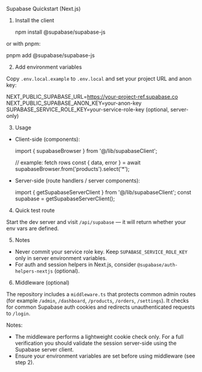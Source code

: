 Supabase Quickstart (Next.js)

1. Install the client

   npm install @supabase/supabase-js

or with pnpm:

pnpm add @supabase/supabase-js

2. Add environment variables

Copy `.env.local.example` to `.env.local` and set your project URL and anon key:

NEXT_PUBLIC_SUPABASE_URL=https://your-project-ref.supabase.co
NEXT_PUBLIC_SUPABASE_ANON_KEY=your-anon-key
SUPABASE_SERVICE_ROLE_KEY=your-service-role-key (optional, server-only)

3. Usage

- Client-side (components):

  import { supabaseBrowser } from '@/lib/supabaseClient';

  // example: fetch rows
  const { data, error } = await supabaseBrowser.from('products').select('\*');

- Server-side (route handlers / server components):

  import { getSupabaseServerClient } from '@/lib/supabaseClient';
  const supabase = getSupabaseServerClient();

4. Quick test route

Start the dev server and visit `/api/supabase` — it will return whether your env vars are defined.

5. Notes

- Never commit your service role key. Keep `SUPABASE_SERVICE_ROLE_KEY` only in server environment variables.
- For auth and session helpers in Next.js, consider `@supabase/auth-helpers-nextjs` (optional).

6. Middleware (optional)

The repository includes a `middleware.ts` that protects common admin routes (for example `/admin`, `/dashboard`, `/products`, `/orders`, `/settings`). It checks for common Supabase auth cookies and redirects unauthenticated requests to `/login`.

Notes:

- The middleware performs a lightweight cookie check only. For a full verification you should validate the session server-side using the Supabase server client.
- Ensure your environment variables are set before using middleware (see step 2).
